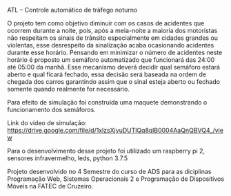 ATL – Controle automático de tráfego noturno


O projeto tem como objetivo diminuir com os casos de acidentes que ocorrem durante a noite, pois, após a meia-noite a maioria dos motoristas não respeitam os sinais de trânsito especialmente em cidades grandes ou violentas, esse desrespeito da sinalização acaba ocasionando acidentes durante esse horário.
Pensando em minimizar o número de acidentes neste horário é proposto um semáforo automatizado que funcionará das 24:00 até 05:00 da manhã.
Esse mecanismo deverá decidir qual semáforo estará aberto e qual ficará fechado, essa decisão será baseada na ordem de chegada dos carros garantindo assim que o sinal esteja aberto ou fechado somente quando realmente for necessário.

Para efeito de simulação foi construída uma maquete demonstrando o funcionamento dos semáforos.

Link do video de simulação: https://drive.google.com/file/d/1xlzsXjyuDUTlQq8qlB0004AaQnQBVQ4_/view

Para o desenvolvimento desse projeto foi utilizado um raspberry pi 2, sensores infravermelho, leds, python 3.7.5

Projeto desenvolvido no 4 Semestre do curso de ADS para as diciplinas Programação Web, Sistemas Operacionais 2 e Programação de Dispositivos Móveis na FATEC de Cruzeiro.
